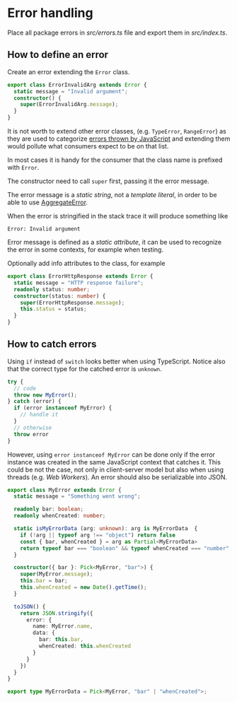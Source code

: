# Error handling

Place all package errors in *src/errors.ts* file and export them in
*src/index.ts*.

## How to define an error

Create an error extending the `Error` class.

```ts
export class ErrorInvalidArg extends Error {
  static message = "Invalid argument";
  constructor() {
    super(ErrorInvalidArg.message);
  }
}
```

It is not worth to extend other error classes, (e.g. `TypeError`, `RangeError`)
as they are used to categorize [errors thrown by JavaScript](https://developer.mozilla.org/en-US/docs/Web/JavaScript/Reference/Errors) and extending them would pollute what consumers expect to be on that list.

In most cases it is handy for the consumer that the class name is prefixed with `Error`.

The constructor need to call `super` first, passing it the error message.

The error message is a *static string*, not a *template literal*, in
order to be able to use [AggregateError](https://developer.mozilla.org/en-US/docs/Web/JavaScript/Reference/Global_Objects/AggregateError).

When the error is stringified in the stack trace it will produce something like

```
Error: Invalid argument
```

Error message is defined as a *static attribute*, it can be used to recognize
the error in some contexts, for example when testing.

Optionally add info attributes to the class, for example

```ts
export class ErrorHttpResponse extends Error {
  static message = "HTTP response failure";
  readonly status: number;
  constructor(status: number) {
    super(ErrorHttpResponse.message);
    this.status = status;
  }
}
```

## How to catch errors

Using `if` instead of `switch` looks better when using TypeScript.
Notice also that the correct type for the catched error is `unknown`.

```ts
try {
  // code
  throw new MyError();
} catch (error) {
  if (error instanceof MyError) {
    // handle it
  }
  // otherwise
  throw error
}
```

However, using `error instanceof MyError` can be done only if the error instance
was created in the same JavaScript context that catches it. This could be not
the case, not only in client-server model but also when using threads (e.g. *Web
Workers*). An error should also be serializable into JSON.

```ts
export class MyError extends Error {
  static message = "Something went wrong";

  readonly bar: boolean;
  readonly whenCreated: number;

  static isMyErrorData (arg: unknown): arg is MyErrorData  {
    if (!arg || typeof arg !== "object") return false
    const { bar, whenCreated } = arg as Partial<MyErrorData>
    return typeof bar === "boolean" && typeof whenCreated === "number" && whenCreated > 0;
  }

  constructor({ bar }: Pick<MyError, "bar">) {
    super(MyError.message);
    this.bar = bar;
    this.whenCreated = new Date().getTime();
  }

  toJSON() {
    return JSON.stringify({
      error: {
        name: MyError.name,
        data: {
          bar: this.bar,
          whenCreated: this.whenCreated
        }
      }
    })
  }
}

export type MyErrorData = Pick<MyError, "bar" | "whenCreated">;
```
